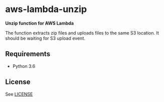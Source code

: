 # aws-lambda-unzip

**Unzip function for AWS Lambda**

The function extracts zip files and uploads files to the same S3 location. It should be waiting for S3 upload event.

## Requirements

- Python 3.6

## License

See [LICENSE](LICENSE)
